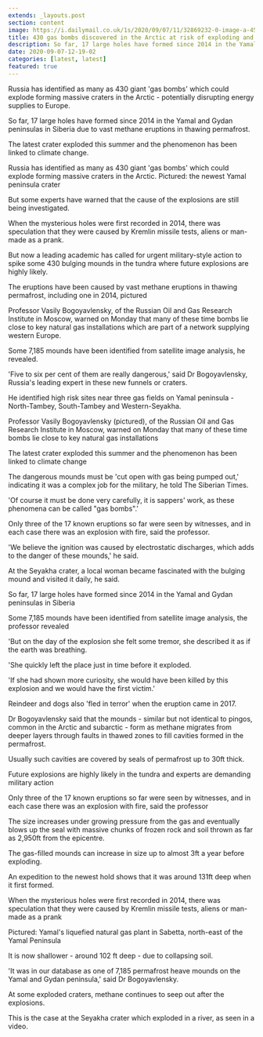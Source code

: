 ```yaml
---
extends: _layouts.post
section: content
image: https://i.dailymail.co.uk/1s/2020/09/07/11/32869232-0-image-a-45_1599476288343.jpg 
title: 430 gas bombs discovered in the Arctic at risk of exploding and creating huge craters 
description: So far, 17 large holes have formed since 2014 in the Yamal and Gydan peninsulas in Siberia due to vast methane eruptions in thawing permafrost. 
date: 2020-09-07-12-19-02 
categories: [latest, latest] 
featured: true 
--- 
```

Russia has identified as many as 430 giant 'gas bombs' which could explode forming massive craters in the Arctic - potentially disrupting energy supplies to Europe.

So far, 17 large holes have formed since 2014 in the Yamal and Gydan peninsulas in Siberia due to vast methane eruptions in thawing permafrost.

The latest crater exploded this summer and the phenomenon has been linked to climate change.

Russia has identified as many as 430 giant 'gas bombs' which could explode forming massive craters in the Arctic. Pictured: the newest Yamal peninsula crater

But some experts have warned that the cause of the explosions are still being investigated.

When the mysterious holes were first recorded in 2014, there was speculation that they were caused by Kremlin missile tests, aliens or man-made as a prank.

But now a leading academic has called for urgent military-style action to spike some 430 bulging mounds in the tundra where future explosions are highly likely.

The eruptions have been caused by vast methane eruptions in thawing permafrost, including one in 2014, pictured

Professor Vasily Bogoyavlensky, of the Russian Oil and Gas Research Institute in Moscow, warned on Monday that many of these time bombs lie close to key natural gas installations which are part of a network supplying western Europe.

Some 7,185 mounds have been identified from satellite image analysis, he revealed.

'Five to six per cent of them are really dangerous,' said Dr Bogoyavlensky, Russia's leading expert in these new funnels or craters.

He identified high risk sites near three gas fields on Yamal peninsula - North-Tambey, South-Tambey and Western-Seyakha.

Professor Vasily Bogoyavlensky (pictured), of the Russian Oil and Gas Research Institute in Moscow, warned on Monday that many of these time bombs lie close to key natural gas installations

The latest crater exploded this summer and the phenomenon has been linked to climate change

The dangerous mounds must be 'cut open with gas being pumped out,' indicating it was a complex job for the military, he told The Siberian Times.

'Of course it must be done very carefully, it is sappers' work, as these phenomena can be called "gas bombs".'

Only three of the 17 known eruptions so far were seen by witnesses, and in each case there was an explosion with fire, said the professor.

'We believe the ignition was caused by electrostatic discharges, which adds to the danger of these mounds,' he said.

At the Seyakha crater, a local woman became fascinated with the bulging mound and visited it daily, he said.

So far, 17 large holes have formed since 2014 in the Yamal and Gydan peninsulas in Siberia

Some 7,185 mounds have been identified from satellite image analysis, the professor revealed

'But on the day of the explosion she felt some tremor, she described it as if the earth was breathing.

'She quickly left the place just in time before it exploded.

'If she had shown more curiosity, she would have been killed by this explosion and we would have the first victim.'

Reindeer and dogs also 'fled in terror' when the eruption came in 2017.

Dr Bogoyavlensky said that the mounds - similar but not identical to pingos, common in the Arctic and subarctic - form as methane migrates from deeper layers through faults in thawed zones to fill cavities formed in the permafrost.

Usually such cavities are covered by seals of permafrost up to 30ft thick.

Future explosions are highly likely in the tundra and experts are demanding military action

Only three of the 17 known eruptions so far were seen by witnesses, and in each case there was an explosion with fire, said the professor

The size increases under growing pressure from the gas and eventually blows up the seal with massive chunks of frozen rock and soil thrown as far as 2,950ft from the epicentre.

The gas-filled mounds can increase in size up to almost 3ft a year before exploding.

An expedition to the newest hold shows that it was around 131ft deep when it first formed.

When the mysterious holes were first recorded in 2014, there was speculation that they were caused by Kremlin missile tests, aliens or man-made as a prank

Pictured: Yamal's liquefied natural gas plant in Sabetta, north-east of the Yamal Peninsula

It is now shallower - around 102 ft deep - due to collapsing soil.

'It was in our database as one of 7,185 permafrost heave mounds on the Yamal and Gydan peninsula,' said Dr Bogoyavlensky.

At some exploded craters, methane continues to seep out after the explosions.

This is the case at the Seyakha crater which exploded in a river, as seen in a video.

